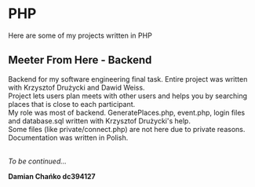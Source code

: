 # PHP
Here are some of my projects written in PHP

## Meeter From Here - Backend

Backend for my software engineering final task. Entire project was written with Krzysztof Drużycki and Dawid Weiss. <br/>
Project lets users plan meets with other users and helps you by searching places that is close to each participant. <br/>
My role was most of backend. GeneratePlaces.php, event.php, login files and database.sql written with Krzysztof Drużycki's help. <br/>
Some files (like private/connect.php) are not here due to private reasons. <br/>
Documentation was written in Polish. <br/>
<br/>

*To be continued...*

**Damian Chańko dc394127**
